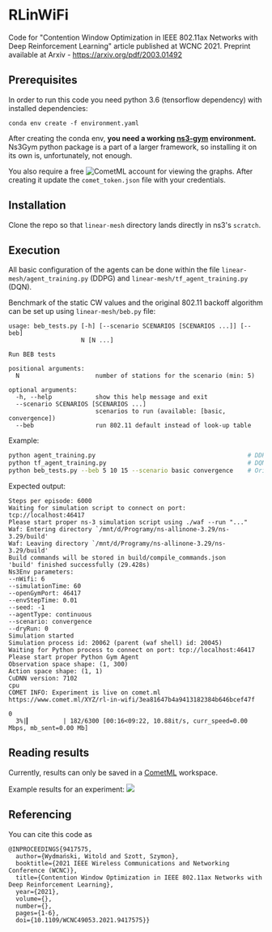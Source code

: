 # RLinWiFi
Code for "Contention Window Optimization in IEEE 802.11ax Networks with Deep Reinforcement Learning" article published at WCNC 2021. Preprint available at Arxiv - https://arxiv.org/pdf/2003.01492

## Prerequisites
In order to run this code you need python 3.6 (tensorflow dependency) with installed dependencies:
```
conda env create -f environment.yaml
```
After creating the conda env, **you need a working [ns3-gym](https://github.com/tkn-tub/ns3-gym) environment.** Ns3Gym python package is a part of a larger framework, so installing it on its own is, unfortunately, not enough.

You also require a free ![CometML](https://www.comet.ml/signup) account for viewing the graphs. After creating it update the `comet_token.json` file with your credentials.

## Installation
Clone the repo so that `linear-mesh` directory lands directly in ns3's `scratch`. 

## Execution
All basic configuration of the agents can be done within the file `linear-mesh/agent_training.py` (DDPG) and `linear-mesh/tf_agent_training.py` (DQN).

Benchmark of the static CW values and the original 802.11 backoff algorithm can be set up using `linear-mesh/beb.py` file:

```
usage: beb_tests.py [-h] [--scenario SCENARIOS [SCENARIOS ...]] [--beb]
                    N [N ...]

Run BEB tests

positional arguments:
  N                     number of stations for the scenario (min: 5)

optional arguments:
  -h, --help            show this help message and exit
  --scenario SCENARIOS [SCENARIOS ...]
                        scenarios to run (available: [basic, convergence])
  --beb                 run 802.11 default instead of look-up table
```

Example:
```bash
python agent_training.py                                          # DDPG agent
python tf_agent_training.py                                       # DQN agent
python beb_tests.py --beb 5 10 15 --scenario basic convergence    # Original 802.11 backoff
```

Expected output:
```
Steps per episode: 6000
Waiting for simulation script to connect on port: tcp://localhost:46417
Please start proper ns-3 simulation script using ./waf --run "..."
Waf: Entering directory `/mnt/d/Programy/ns-allinone-3.29/ns-3.29/build'
Waf: Leaving directory `/mnt/d/Programy/ns-allinone-3.29/ns-3.29/build'
Build commands will be stored in build/compile_commands.json
'build' finished successfully (29.428s)
Ns3Env parameters:
--nWifi: 6
--simulationTime: 60
--openGymPort: 46417
--envStepTime: 0.01
--seed: -1
--agentType: continuous
--scenario: convergence
--dryRun: 0
Simulation started
Simulation process id: 20062 (parent (waf shell) id: 20045)
Waiting for Python process to connect on port: tcp://localhost:46417
Please start proper Python Gym Agent
Observation space shape: (1, 300)
Action space shape: (1, 1)
CuDNN version: 7102
cpu
COMET INFO: Experiment is live on comet.ml https://www.comet.ml/XYZ/rl-in-wifi/3ea81647b4a9413182384b646bcef47f

0
  3%|▎         | 182/6300 [00:16<09:22, 10.88it/s, curr_speed=0.00 Mbps, mb_sent=0.00 Mb]
```

## Reading results
Currently, results can only be saved in a [CometML](https://www.comet.ml) workspace. 

Example results for an experiment:
![](https://i.imgur.com/g8hiAz9.png)

## Referencing
You can cite this code as 

```
@INPROCEEDINGS{9417575,
  author={Wydmański, Witold and Szott, Szymon},
  booktitle={2021 IEEE Wireless Communications and Networking Conference (WCNC)}, 
  title={Contention Window Optimization in IEEE 802.11ax Networks with Deep Reinforcement Learning}, 
  year={2021},
  volume={},
  number={},
  pages={1-6},
  doi={10.1109/WCNC49053.2021.9417575}}

```
